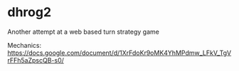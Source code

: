 # dhrog2
Another attempt at a web based turn strategy game

Mechanics:
https://docs.google.com/document/d/1XrFdoKr9oMK4YhMPdmw_LFkV_TgVrFFh5aZpscQB-s0/
